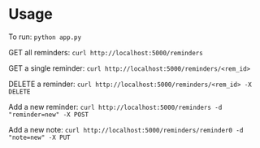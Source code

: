 # Usage

To run:
`python app.py`

GET all reminders:
`curl http://localhost:5000/reminders`

GET a single reminder:
`curl http://localhost:5000/reminders/<rem_id>`

DELETE a reminder:
`curl http://localhost:5000/reminders/<rem_id> -X DELETE`

Add a new reminder:
`curl http://localhost:5000/reminders -d "reminder=new" -X POST`

Add a new note:
`curl http://localhost:5000/reminders/reminder0 -d "note=new" -X PUT`
